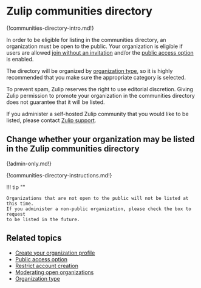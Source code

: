 # Zulip communities directory

{!communities-directory-intro.md!}

In order to be eligible for listing in the communities directory, an
organization must be open to the public. Your organization is eligible if users are
allowed [join without an invitation][join-without-invite] and/or the [public
access option](/help/public-access-option) is enabled.

The directory will be organized by [organization type](/help/organization-type),
so it is highly recommended that you make sure the appropriate category is
selected.

To prevent spam, Zulip reserves the right to use editorial discretion. Giving
Zulip permission to promote your organization in the communities directory does
not guarantee that it will be listed.

If you administer a self-hosted Zulip community that you would like to be
listed, please contact [Zulip support](mailto:support@zulip.com).

[join-without-invite]: /help/restrict-account-creation#set-whether-invitations-are-required-to-join
[communities-directory-permission]: /help/communities-directory#give-permission-to-be-in-the-zulip-communities-directory

## Change whether your organization may be listed in the Zulip communities directory

{!admin-only.md!}

{!communities-directory-instructions.md!}

!!! tip ""

    Organizations that are not open to the public will not be listed at this time.
    If you administer a non-public organization, please check the box to request
    to be listed in the future.

## Related topics

* [Create your organization profile](/help/create-your-organization-profile)
* [Public access option](/help/public-access-option)
* [Restrict account creation](/help/restrict-account-creation)
* [Moderating open organizations](/help/moderating-open-organizations)
* [Organization type](/help/organization-type)

